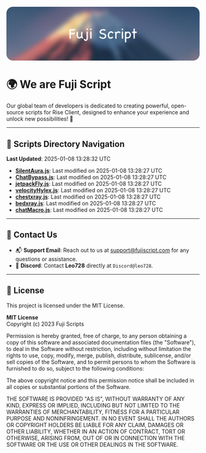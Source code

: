 ![Banner](.github/b.webp)

# 🌍 **We are Fuji Script**

Our global team of developers is dedicated to creating powerful, open-source scripts for Rise Client, designed to enhance your experience and unlock new possibilities! 🌟

---
<!-- SCRIPTS_NAVIGATION_START -->
## 📂 **Scripts Directory Navigation**

**Last Updated**: 2025-01-08 13:28:32 UTC

- **[SilentAura.js](scripts/SilentAura.js)**: Last modified on 2025-01-08 13:28:27 UTC
- **[ChatBypass.js](scripts/ChatBypass.js)**: Last modified on 2025-01-08 13:28:27 UTC
- **[jetpackFly.js](scripts/jetpackFly.js)**: Last modified on 2025-01-08 13:28:27 UTC
- **[velocityHylex.js](scripts/velocityHylex.js)**: Last modified on 2025-01-08 13:28:27 UTC
- **[chestxray.js](scripts/chestxray.js)**: Last modified on 2025-01-08 13:28:27 UTC
- **[bedxray.js](scripts/bedxray.js)**: Last modified on 2025-01-08 13:28:27 UTC
- **[chatMacro.js](scripts/chatMacro.js)**: Last modified on 2025-01-08 13:28:27 UTC

<!-- SCRIPTS_NAVIGATION_END -->

---

## 💬 **Contact Us**  
- 📬 **Support Email**: Reach out to us at [support@fujiscript.com](mailto:support@fujiscript.com) for any questions or assistance.  
- 💬 **Discord**: Contact **Leo728** directly at `Discord@leo728`.

---

## 📜 **License**

This project is licensed under the MIT License.  

**MIT License**  
Copyright (c) 2023 Fuji Scripts  

Permission is hereby granted, free of charge, to any person obtaining a copy of this software and associated documentation files (the "Software"), to deal in the Software without restriction, including without limitation the rights to use, copy, modify, merge, publish, distribute, sublicense, and/or sell copies of the Software, and to permit persons to whom the Software is furnished to do so, subject to the following conditions:  

The above copyright notice and this permission notice shall be included in all copies or substantial portions of the Software.  

THE SOFTWARE IS PROVIDED "AS IS", WITHOUT WARRANTY OF ANY KIND, EXPRESS OR IMPLIED, INCLUDING BUT NOT LIMITED TO THE WARRANTIES OF MERCHANTABILITY, FITNESS FOR A PARTICULAR PURPOSE AND NONINFRINGEMENT. IN NO EVENT SHALL THE AUTHORS OR COPYRIGHT HOLDERS BE LIABLE FOR ANY CLAIM, DAMAGES OR OTHER LIABILITY, WHETHER IN AN ACTION OF CONTRACT, TORT OR OTHERWISE, ARISING FROM, OUT OF OR IN CONNECTION WITH THE SOFTWARE OR THE USE OR OTHER DEALINGS IN THE SOFTWARE.  
